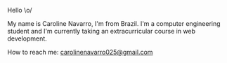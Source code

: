 Hello \o/

My name is Caroline Navarro, I'm from Brazil. 
I'm a computer engineering student and I'm currently taking an extracurricular course in web development.

How to reach me: carolinenavarro025@gmail.com

<!---
CarolineNavarro/CarolineNavarro is a ✨ special ✨ repository because its `README.md` (this file) appears on your GitHub profile.
You can click the Preview link to take a look at your changes.
--->
